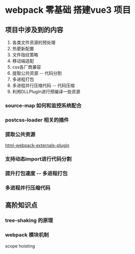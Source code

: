 # webpack 零基础 搭建vue3 项目

## 项目中涉及到的内容

1. 各类文件资源的预处理
2. 热更新配置
3. 文件指纹策略
4. 移动端适配
5. css各厂商兼容
6. 提取公共资源 -- 代码分割
7. 多进程打包
8. 多进程并行压缩代码 -- 代码压缩
9. 利用DLLPlugin进行预编译一些资源

### source-map 如何和监控系统配合

### postcss-loader 相关的插件

### 提取公共资源

[html-webpack-externals-plugin](https://www.npmjs.com/package/html-webpack-externals-plugin)

### 支持动态import进行代码分割

### 提升打包速度 -- 多进程打包

### 多进程并行压缩代码

## 高阶知识点

### tree-shaking 的原理

### webpack 模块机制

scope hoisting